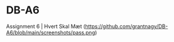 # DB-A6
Assignment 6 | Hvert Skal Mæt
(https://github.com/grantnagy/DB-A6/blob/main/screenshots/pass.png)
